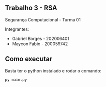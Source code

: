 ## Trabalho 3 - RSA

Segurança Computacional - Turma 01

Integrantes:

- Gabriel Borges - 202006401
- Maycon Fabio - 200059742

## Como executar

Basta ter o python instalado e rodar o comando:

```bash
py main.py
```
